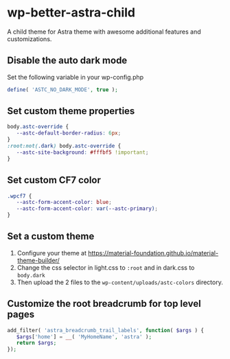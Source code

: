 # wp-better-astra-child
A child theme for Astra theme with awesome additional features and customizations.

## Disable the auto dark mode
Set the following variable in your wp-config.php
```php
define( 'ASTC_NO_DARK_MODE', true );
```

## Set custom theme properties
```css
body.astc-override {
   --astc-default-border-radius: 6px;
}
:root:not(.dark) body.astc-override {
   --astc-site-background: #fffbf5 !important;
}
```

## Set custom CF7 color
```css
.wpcf7 {
   --astc-form-accent-color: blue;
   --astc-form-accent-color: var(--astc-primary);
}
```

## Set a custom theme
1. Configure your theme at https://material-foundation.github.io/material-theme-builder/
2. Change the css selector in light.css to `:root` and in dark.css to `body.dark`
3. Then upload the 2 files to the `wp-content/uploads/astc-colors` directory.


## Customize the root breadcrumb for top level pages
```php
add_filter( 'astra_breadcrumb_trail_labels', function( $args ) {
   $args['home'] = __( 'MyHomeName', 'astra' );
   return $args;
});
```
